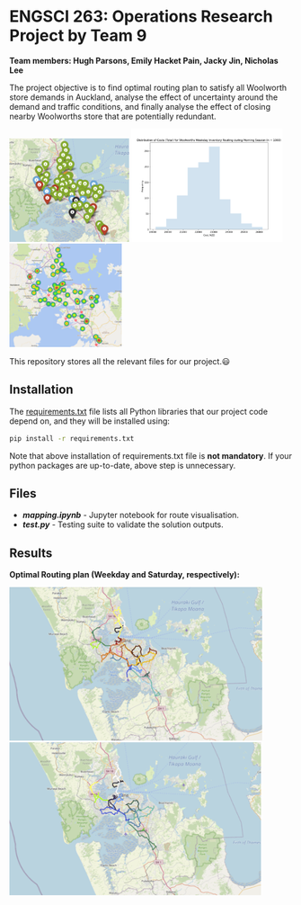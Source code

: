 # ENGSCI 263: Operations Research Project by Team 9
**Team members: Hugh Parsons, Emily Hacket Pain, Jacky Jin, Nicholas Lee**

The project objective is to find optimal routing plan to satisfy all Woolworth store demands in Auckland, analyse the effect of uncertainty around the demand and traffic conditions, and finally analyse the effect of closing nearby Woolworths store that are potentially redundant.

<p float="left">
  <img src="https://github.com/HughMungous/263_TEAM_9_PROJECT_2/blob/master/StoreLocations.PNG" width = 213>
  <img src="https://github.com/HughMungous/263_TEAM_9_PROJECT_2/blob/master/CostUncertainty.png" width=270>
  <img src="https://github.com/HughMungous/263_TEAM_9_PROJECT_2/blob/master/ShopClosureJustification.png" width=200>
</p>

This repository stores all the relevant files for our project.:smiley:

## Installation 

The [requirements.txt](https://github.com/HughMungous/263_TEAM_9_PROJECT_2/blob/master/requirements.txt) file lists all Python libraries that our project code depend on, and they will be installed using:

```bash
pip install -r requirements.txt
```

Note that above installation of requirements.txt file is **not mandatory**. If your python packages are up-to-date, above step is unnecessary. 

## Files  

- ***mapping.ipynb*** - Jupyter notebook for route visualisation. 
- ***test.py*** - Testing suite to validate the solution outputs. 

## Results

**Optimal Routing plan (Weekday and Saturday, respectively):**
<p float="left">
  <img src="https://github.com/HughMungous/263_TEAM_9_PROJECT_2/blob/master/WeekdayOptimalRoute.png?raw=true" width =450>
  <img src="https://github.com/HughMungous/263_TEAM_9_PROJECT_2/blob/master/SaturdayOptimalRoute.png?raw=true" width=448>
</p>
